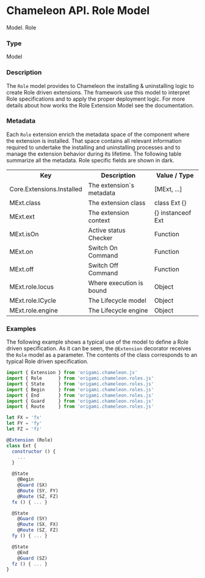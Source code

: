 # Chameleon API. Role Model

<p class="lead">Model. Role</p>

### Type

Model

### Description

The `Role` model provides to Chameleon the installing & uninstalling logic to create Role driven extensions. The framework use this model to interpret Role specifications and to apply the proper deployment logic. For more details about how works the Role Extension Model see the documentation.

### Metadata

Each `Role` extension enrich the metadata space of the component where the extension is installed. That space contains all relevant information required to undertake the installing and uninstalling processes and to manage the extension behavior during its lifetime. The following table summarize all the metadata. Role specific fields are shown in dark.

<table>
  <tr class="inherited">
    <th>Key</th>
    <th>Description</th>
    <th>Value / Type</th>
  </tr>
  <tr class="inherited">
    <td>Core.Extensions.Installed</td>
    <td>The extension`s metadata</td>
    <td>[MExt, ...]</td>
  </tr>
  <tr class="inherited">
    <td>MExt.class</td>
    <td>The extension class</td>
    <td>class Ext {}</td>
  </tr>
  <tr class="inherited">
    <td>MExt.ext</td>
    <td>The extension context</td>
    <td> {} instanceof Ext</td>
  </tr>
  <tr class="inherited">
    <td>MExt.isOn</td>
    <td>Active status Checker </td>
    <td>Function</td>
  </tr>
  <tr class="inherited">
    <td>MExt.on</td>
    <td>Switch On Command</td>
    <td>Function</td>
  </tr>
  <tr class="inherited">
    <td>MExt.off</td>
    <td>Switch Off Command</td>
    <td>Function</td>
  </tr>
  <tr>
    <td>MExt.role.locus</td>
    <td>Where execution is bound</td>
    <td>Object</td>
  </tr>
  <tr>
    <td>MExt.role.lCycle</td>
    <td>The Lifecycle model</td>
    <td>Object</td>
  </tr>
  <tr>
    <td>MExt.role.engine</td>
    <td>The Lifecycle engine</td>
    <td>Object</td>
  </tr>
</table>

### Examples

The following example shows a typical use of the model to define a Role driven specification. As it can be seen, the `@Extension` decorator receives the `Role` model as a parameter. The contents of the class corresponds to an typical Role driven specification.  

```Javascript
import { Extension } from 'origami.chameleon.js'
import { Role      } from 'origami.chameleon.roles.js'
import { State     } from 'origami.chameleon.roles.js'
import { Begin     } from 'origami.chameleon.roles.js'
import { End       } from 'origami.chameleon.roles.js'
import { Guard     } from 'origami.chameleon.roles.js'
import { Route     } from 'origami.chameleon.roles.js'

let FX = 'fx'
let FY = 'fy'
let FZ = 'fz'

@Extension (Role)
class Ext {
  constructor () {
    ...
  }

  @State
    @Begin
    @Guard (SX)
    @Route (SY, FY)
    @Route (SZ, FZ)
  fx () { ... }

  @State
    @Guard (SY)
    @Route (SX, FX)
    @Route (SZ, FZ)
  fy () { ... }

  @State
    @End
    @Guard (SZ)
  fz () { ... }
}
```
